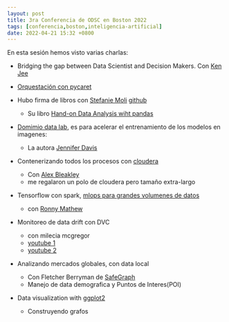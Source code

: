 ```yaml
---
layout: post
title: 3ra Conferencia de ODSC en Boston 2022
tags: [conferencia,boston,inteligencia-artificial]
date: 2022-04-21 15:32 +0800
---
```


En esta sesión hemos visto varias charlas:

- Bridging the gap between Data Scientist and Decision Makers. Con [Ken Jee](https://odsc.com/speakers/bridging-the-gap-between-data-scientists-and-decision-makers/?__hstc=39712252.8eec8d7f5738faf6416f0c6bad9fe9a5.1634042255273.1647455529422.1647535533042.336&__hssc=39712252.6.1647535533042&__hsfp=2192438183)

- [Orquestación con pycaret](https://github.com/ash0ts/kaggle-tps-mar-2022-odsc)

- Hubo firma de libros con [Stefanie Moli](https://www.bloomberg.com/company/stories/conversation-bloombergs-stefanie-molin-data-science-python-pandas-recent-book/) [github](https://github.com/stefmolin)
    - Su libro [Hand-on Data Analysis wiht pandas](https://www.youtube.com/watch?v=Pb5CfWa8yUU)

- [Domimio data lab](https://www.dominodatalab.com/), es para acelerar el entrenamiento de los modelos en imagenes:
    - La autora [Jennifer Davis](https://www.linkedin.com/in/drjenniferdavis/)

- Contenerizando todos los procesos con [cloudera](https://docs.cloudera.com/cdsw/1.9.2/architecture-overview/topics/cdsw-docker-and-kubernetes.html)
    - Con [Alex Bleakley](https://www.linkedin.com/in/alexbleakley/)
    - me regalaron un polo de cloudera pero tamaño extra-largo

- Tensorflow con spark, [mlops para grandes volumenes de datos](https://ronnygeo.medium.com/rebuilding-our-next-gen-ml-platform-with-the-best-of-spark-and-tensorflow-c828499fc724)
    - con [Ronny Mathew](https://www.linkedin.com/in/ronnygeo/)

- Monitoreo de data drift con DVC
    - con milecia mcgregor 
    - [youtube 1](https://www.youtube.com/watch?v=FHQq_zZz5ms)
    - [youtube 2](https://hasgeek.com/fifthelephant/mlops-conference-july-2021/schedule/maintaining-machine-learning-model-accuracy-through-monitoring-fqzq8u4iuKTgfNwjFhMii)

- Analizando mercados globales, con data local
    - Con Fletcher Berryman de [SafeGraph](https://www.safegraph.com/events/odsc-east-webinar)
    - Manejo de data demografica y Puntos de Interes(POI)

- Data visualization with [ggplot2](https://mjfrigaard.github.io/odsc-ggplot2-2022/)
    - Construyendo grafos